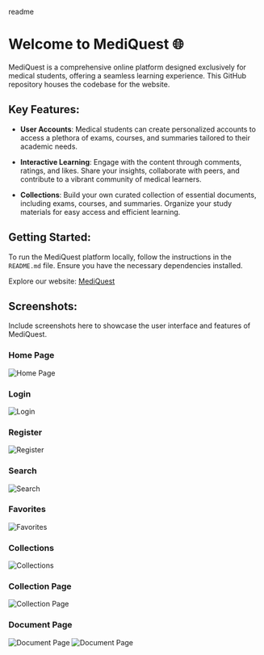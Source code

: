 readme
# Welcome to MediQuest 🌐

MediQuest is a comprehensive online platform designed exclusively for medical students, offering a seamless learning experience. This GitHub repository houses the codebase for the website.

## Key Features:
- **User Accounts**: Medical students can create personalized accounts to access a plethora of exams, courses, and summaries tailored to their academic needs.

- **Interactive Learning**: Engage with the content through comments, ratings, and likes. Share your insights, collaborate with peers, and contribute to a vibrant community of medical learners.

- **Collections**: Build your own curated collection of essential documents, including exams, courses, and summaries. Organize your study materials for easy access and efficient learning.


## Getting Started:
To run the MediQuest platform locally, follow the instructions in the `README.md` file. Ensure you have the necessary dependencies installed.

Explore our website: [MediQuest](https://mediquest.onrender.com/)

## Screenshots:
Include screenshots here to showcase the user interface and features of MediQuest.

### Home Page
![Home Page](/screenshots/home_page.png)

### Login
![Login](screenshots/login.png)

### Register
![Register](screenshots/register.png)

### Search
![Search](screenshots/search_page.png)

### Favorites
![Favorites](screenshots/profile_favourites.png)

### Collections
![Collections](screenshots/profile_collections.png)

### Collection Page
![Collection Page](screenshots/collection_page.png)

### Document Page
![Document Page](screenshots/document_page.png)
![Document Page](screenshots/document_comments.png)





